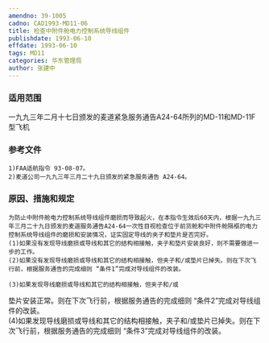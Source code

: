 ```yaml
---
amendno: 39-1005  
cadno: CAD1993-MD11-06  
title: 检查中附件舱电力控制系统导线组件  
publishdate: 1993-06-10  
effdate: 1993-06-10  
tags: MD11  
categories: 华东管理局  
author: 张建中  
---
```

  
### 适用范围  
一九九三年二月十七日颁发的麦道紧急服务通告A24-64所列的MD-11和MD-11F型飞机  
  
<!--more-->  
### 参考文件  
    1)FAA适航指令 93-08-07。  
    2)麦道公司一九九三年三月二十九日颁发的紧急服务通告 A24-64。  
  
### 原因、措施和规定  
    为防止中附件舱电力控制系统导线组件磨损而导致起火，在本指令生效后60天内，根据一九九三年三月二十九日颁发的麦道服务通告A24-64一次性目视检查位于前货舱和中附件舱隔框的电力控制系统导线组件的磨损和安装情况，证实固定导线的夹子和垫片是否完好。  
    (1)如果没有发现导线磨损或导线和其它的结构相接触，夹子和垫片安装良好，则不需要做进一步的工作。  
    (2)如果没有发现导线磨损或导线和其它的结构相接触，但夹子和/或垫片已掉失。则在下次飞行前，根据服务通告的完成细则 “条件1”完成对导线组件的改装。  
  
    (3)如果发现导线磨损或导线和其它的结构相接触，但夹子和/或  
      
垫片安装正常。则在下次飞行前，根据服务通告的完成细则 “条件2”完成对导线组件的改装。  
(4)如果发现导线磨损或导线和其它的结构相接触，夹子和/或垫片已掉失。则在下次飞行前，根据服务通告的完成细则 “条件3”完成对导线组件的改装。  

